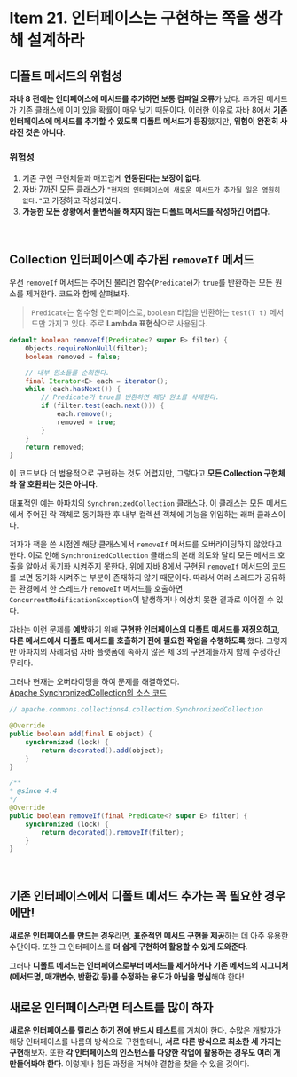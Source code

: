 # Item 21. 인터페이스는 구현하는 쪽을 생각해 설계하라

## 디폴트 메서드의 위험성

**자바 8 전에는 인터페이스에 메서드를 추가하면 보통 컴파일 오류**가 났다. 추가된 메서드가 기존 클래스에 이미 있을 확률이 매우 낮기 때문이다. 이러한 이유로 자바 8에서 **기존 인터페이스에 메서드를 추가할 수 있도록 디폴트 메서드가 등장**했지만, **위험이 완전히 사라진 것은 아니다**.

### 위험성

1. 기존 구현 구현체들과 매끄럽게 **연동된다는 보장이 없다**.
2. 자바 7까진 모든 클래스가 `"현재의 인터페이스에 새로운 메서드가 추가될 일은 영원히 없다."`고 가정하고 작성되었다.
3. **가능한 모든 상황에서 불변식을 해치지 않는 디폴트 메서드를 작성하긴 어렵다**.

<br>

## Collection 인터페이스에 추가된 `removeIf` 메서드

우선 `removeIf` 메서드는 주어진 불리언 함수(`Predicate`)가 `true`를 반환하는 모든 원소를 제거한다. 코드와 함께 살펴보자.
> `Predicate`는 함수형 인터페이스로, `boolean` 타입을 반환하는 `test(T t)` 메서드만 가지고 있다. 주로 **Lambda 표현식**으로 사용된다.

``` java
default boolean removeIf(Predicate<? super E> filter) {
    Objects.requireNonNull(filter);
    boolean removed = false;

    // 내부 원소들를 순회한다.
    final Iterator<E> each = iterator();
    while (each.hasNext()) {
        // Predicate가 true를 반환하면 해당 원소를 삭제한다.
        if (filter.test(each.next())) {
            each.remove();
            removed = true;
        }
    }
    return removed;
}
```

이 코드보다 더 범용적으로 구현하는 것도 어렵지만, 그렇다고 **모든 Collection 구현체와 잘 호환되는 것은 아니다**. 

대표적인 예는 아파치의 `SynchronizedCollection` 클래스다. 이 클래스는 모든 메서드에서 주어진 락 객체로 동기화한 후 내부 컬렉션 객체에 기능을 위임하는 래퍼 클래스이다. 

저자가 책을 쓴 시점엔 해당 클래스에서 `removeIf` 메서드를 오버라이딩하지 않았다고 한다. 이로 인해 `SynchronizedCollection` 클래스의 본래 의도와 달리 모든 메서드 호출을 알아서 동기화 시켜주지 못한다. 위에 자바 8에서 구현된 `removeIf` 메서드의 코드를 보면 동기화 시켜주는 부분이 존재하지 않기 때문이다. 따라서 여러 스레드가 공유하는 환경에서 한 스레드가 `removeIf` 메서드를 호출하면 `ConcurrentModificationException`이 발생하거나 예상치 못한 결과로 이어질 수 있다.

자바는 이런 문제를 **예방**하기 위해 **구현한 인터페이스의 디폴트 메서드를 재정의하고, 다른 메서드에서 디폴트 메서드를 호출하기 전에 필요한 작업을 수행하도록** 했다. 그렇지만 아파치의 사례처럼 자바 플랫폼에 속하지 않은 제 3의 구현체들까지 함께 수정하긴 무리다.

그러나 현재는 오버라이딩을 하여 문제를 해결하였다. <br>
[Apache SynchronizedCollection의 소스 코드](https://commons.apache.org/proper/commons-collections/apidocs/src-html/org/apache/commons/collections4/collection/SynchronizedCollection.html#line-181)

``` java
// apache.commons.collections4.collection.SynchronizedCollection

@Override
public boolean add(final E object) {
    synchronized (lock) {
        return decorated().add(object);
    }
}

/**
* @since 4.4
*/
@Override
public boolean removeIf(final Predicate<? super E> filter) {
    synchronized (lock) {
        return decorated().removeIf(filter);
    }
}
```

<br>

## 기존 인터페이스에서 디폴트 메서드 추가는 꼭 필요한 경우에만!

**새로운 인터페이스를 만드는 경우**라면, **표준적인 메서드 구현을 제공**하는 데 아주 유용한 수단이다. 또한 그 인터페이스를 **더 쉽게 구현하여 활용할 수 있게 도와준다**. 

그러나 **디폴트 메서드는 인터페이스로부터 메서드를 제거하거나 기존 메서드의 시그니처(메서드명, 매개변수, 반환값 등)를 수정하는 용도가 아님을 명심**해야 한다!

## 새로운 인터페이스라면 테스트를 많이 하자

**새로운 인터페이스를 릴리스 하기 전에 반드시 테스트**를 거쳐야 한다. 수많은 개발자가 해당 인터페이스를 나름의 방식으로 구현할테니, **서로 다른 방식으로 최소한 세 가지는 구현**해보자. 또한 **각 인터페이스의 인스턴스를 다양한 작업에 활용하는 경우도 여러 개 만들어봐야 한다**. 이렇게나 힘든 과정을 거쳐야 결함을 찾을 수 있을 것이다.

